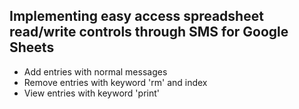 ## Implementing easy access spreadsheet read/write controls through SMS for Google Sheets
* Add entries with normal messages
* Remove entries with keyword 'rm' and index
* View entries with keyword 'print'
